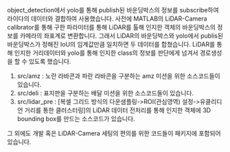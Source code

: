 object_detection에서 yolo를 통해 publish된 바운딩박스의 정보를 subscribe하여 라이다의 데이터와 결합하여 사용했습니다. 사전에 MATLAB의 LiDAR-Camera calibrator를 통해 구한 파라미터를 통해 LiDAR를 톨해 인지한 객체의 바운딩박스의 정보를 카메라의 좌표계로 변환합니다. 그래서 LiDAR의 바운딩박스와 yolo에서 publis된 바운딩박스가 정해진 IoU의 임계값만큼 일치하면 두 데이터를 합쳤습니다. LiDAR를 통해 인지한 거리데이터와 yolo를 통해 인지한 class의 정보를 판단에게 넘겨서 경로생성을 할 수 있도록 했습니다.

1. src/amz : 노란 라바콘과 파란 라바콘을 구분하는 amz 미션을 위한 소스코드들이 있습니다.
2. src/deli : 표지판을 구분하는 배달 미션을 위한 소스코드들이 있습니다.
3. src/lidar_pre :  [복셀 그리드 방식의 다운샘플링->ROI(관심영역) 설정->유클리디언 거리를 통한 클러스터링]의 LiDAR 데이터 전처리를 통해 인지한 객체에 3D bounding box를 만드는 소스코드가 있습니다.

그 외에도 개발 혹은 LiDAR-Camera 세팅의 편의를 위한 코드들이 패키지에 포함되어 있습니다.
